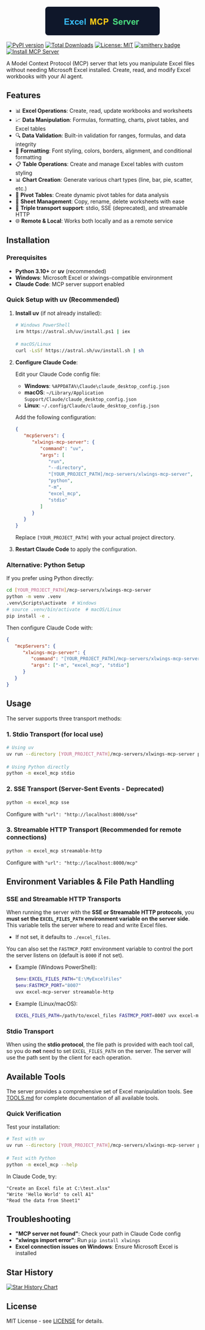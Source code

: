 <p align="center">
  <img src="https://raw.githubusercontent.com/haris-musa/excel-mcp-server/main/assets/logo.png" alt="Excel MCP Server Logo" width="300"/>
</p>

[![PyPI version](https://img.shields.io/pypi/v/excel-mcp-server.svg)](https://pypi.org/project/excel-mcp-server/)
[![Total Downloads](https://static.pepy.tech/badge/excel-mcp-server)](https://pepy.tech/project/excel-mcp-server)
[![License: MIT](https://img.shields.io/badge/License-MIT-yellow.svg)](https://opensource.org/licenses/MIT)
[![smithery badge](https://smithery.ai/badge/@haris-musa/excel-mcp-server)](https://smithery.ai/server/@haris-musa/excel-mcp-server)
[![Install MCP Server](https://cursor.com/deeplink/mcp-install-dark.svg)](https://cursor.com/install-mcp?name=excel-mcp-server&config=eyJjb21tYW5kIjoidXZ4IGV4Y2VsLW1jcC1zZXJ2ZXIgc3RkaW8ifQ%3D%3D)

A Model Context Protocol (MCP) server that lets you manipulate Excel files without needing Microsoft Excel installed. Create, read, and modify Excel workbooks with your AI agent.

## Features

- 📊 **Excel Operations**: Create, read, update workbooks and worksheets
- 📈 **Data Manipulation**: Formulas, formatting, charts, pivot tables, and Excel tables
- 🔍 **Data Validation**: Built-in validation for ranges, formulas, and data integrity
- 🎨 **Formatting**: Font styling, colors, borders, alignment, and conditional formatting
- 📋 **Table Operations**: Create and manage Excel tables with custom styling
- 📊 **Chart Creation**: Generate various chart types (line, bar, pie, scatter, etc.)
- 🔄 **Pivot Tables**: Create dynamic pivot tables for data analysis
- 🔧 **Sheet Management**: Copy, rename, delete worksheets with ease
- 🔌 **Triple transport support**: stdio, SSE (deprecated), and streamable HTTP
- 🌐 **Remote & Local**: Works both locally and as a remote service

## Installation

### Prerequisites

- **Python 3.10+** or **uv** (recommended)
- **Windows**: Microsoft Excel or xlwings-compatible environment
- **Claude Code**: MCP server support enabled

### Quick Setup with uv (Recommended)

1. **Install uv** (if not already installed):
   ```bash
   # Windows PowerShell
   irm https://astral.sh/uv/install.ps1 | iex
   
   # macOS/Linux
   curl -LsSf https://astral.sh/uv/install.sh | sh
   ```

2. **Configure Claude Code**:
   
   Edit your Claude Code config file:
   - **Windows**: `%APPDATA%\Claude\claude_desktop_config.json`
   - **macOS**: `~/Library/Application Support/Claude/claude_desktop_config.json`
   - **Linux**: `~/.config/Claude/claude_desktop_config.json`

   Add the following configuration:
   ```json
   {
      "mcpServers": {
         "xlwings-mcp-server": {
            "command": "uv",
            "args": [
               "run",
               "--directory",
               "[YOUR_PROJECT_PATH]/mcp-servers/xlwings-mcp-server",
               "python",
               "-m",
               "excel_mcp",
               "stdio"
            ]
         }
      }
   }
   ```
   
   Replace `[YOUR_PROJECT_PATH]` with your actual project directory.

3. **Restart Claude Code** to apply the configuration.

### Alternative: Python Setup

If you prefer using Python directly:

```bash
cd [YOUR_PROJECT_PATH]/mcp-servers/xlwings-mcp-server
python -m venv .venv
.venv\Scripts\activate  # Windows
# source .venv/bin/activate  # macOS/Linux
pip install -e .
```

Then configure Claude Code with:
```json
{
   "mcpServers": {
      "xlwings-mcp-server": {
         "command": "[YOUR_PROJECT_PATH]/mcp-servers/xlwings-mcp-server/.venv/Scripts/python",
         "args": ["-m", "excel_mcp", "stdio"]
      }
   }
}
```

## Usage

The server supports three transport methods:

### 1. Stdio Transport (for local use)

```bash
# Using uv
uv run --directory [YOUR_PROJECT_PATH]/mcp-servers/xlwings-mcp-server python -m excel_mcp stdio

# Using Python directly
python -m excel_mcp stdio
```

### 2. SSE Transport (Server-Sent Events - Deprecated)

```bash
python -m excel_mcp sse
```

Configure with `"url": "http://localhost:8000/sse"`

### 3. Streamable HTTP Transport (Recommended for remote connections)

```bash
python -m excel_mcp streamable-http
```

Configure with `"url": "http://localhost:8000/mcp"`

## Environment Variables & File Path Handling

### SSE and Streamable HTTP Transports

When running the server with the **SSE or Streamable HTTP protocols**, you **must set the `EXCEL_FILES_PATH` environment variable on the server side**. This variable tells the server where to read and write Excel files.
- If not set, it defaults to `./excel_files`.

You can also set the `FASTMCP_PORT` environment variable to control the port the server listens on (default is `8000` if not set).
- Example (Windows PowerShell):
  ```powershell
  $env:EXCEL_FILES_PATH="E:\MyExcelFiles"
  $env:FASTMCP_PORT="8007"
  uvx excel-mcp-server streamable-http
  ```
- Example (Linux/macOS):
  ```bash
  EXCEL_FILES_PATH=/path/to/excel_files FASTMCP_PORT=8007 uvx excel-mcp-server streamable-http
  ```

### Stdio Transport

When using the **stdio protocol**, the file path is provided with each tool call, so you do **not** need to set `EXCEL_FILES_PATH` on the server. The server will use the path sent by the client for each operation.

## Available Tools

The server provides a comprehensive set of Excel manipulation tools. See [TOOLS.md](TOOLS.md) for complete documentation of all available tools.

### Quick Verification

Test your installation:
```bash
# Test with uv
uv run --directory [YOUR_PROJECT_PATH]/mcp-servers/xlwings-mcp-server python -m excel_mcp --help

# Test with Python
python -m excel_mcp --help
```

In Claude Code, try:
```
"Create an Excel file at C:\test.xlsx"
"Write 'Hello World' to cell A1"
"Read the data from Sheet1"
```

## Troubleshooting

- **"MCP server not found"**: Check your path in Claude Code config
- **"xlwings import error"**: Run `pip install xlwings`
- **Excel connection issues on Windows**: Ensure Microsoft Excel is installed

## Star History

[![Star History Chart](https://api.star-history.com/svg?repos=haris-musa/excel-mcp-server&type=Date)](https://www.star-history.com/#haris-musa/excel-mcp-server&Date)

## License

MIT License - see [LICENSE](LICENSE) for details.
